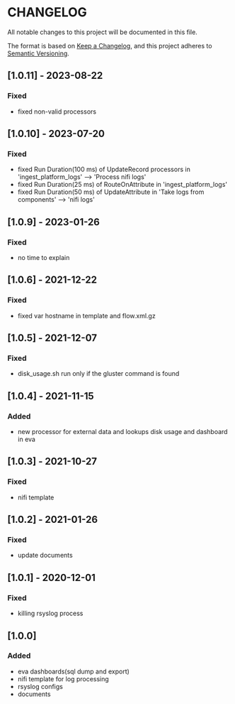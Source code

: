 # __CHANGELOG__

All notable changes to this project will be documented in this file.

The format is based on [Keep a Changelog](https://keepachangelog.com/en/1.0.0/),
and this project adheres to [Semantic Versioning](https://semver.org/spec/v2.0.0.html).

## [1.0.11] - 2023-08-22
### Fixed
- fixed non-valid processors

## [1.0.10] - 2023-07-20
### Fixed
- fixed Run Duration(100 ms) of UpdateRecord processors in 'ingest_platform_logs' --> 'Process nifi logs'
- fixed Run Duration(25 ms) of RouteOnAttribute in 'ingest_platform_logs'
- fixed Run Duration(50 ms) of UpdateAttribute in 'Take logs from components' --> 'nifi logs'

## [1.0.9] - 2023-01-26
### Fixed
- no time to explain

## [1.0.6] - 2021-12-22
### Fixed
- fixed var hostname in template and flow.xml.gz

## [1.0.5] - 2021-12-07
### Fixed
- disk_usage.sh run only if  the gluster command is found

## [1.0.4] - 2021-11-15
### Added

- new processor for external data and lookups disk usage and dashboard in eva

## [1.0.3] - 2021-10-27
### Fixed

- nifi template

## [1.0.2] - 2021-01-26
### Fixed

- update documents

## [1.0.1] - 2020-12-01
### Fixed

- killing rsyslog process 

## [1.0.0]
### Added

- eva dashboards(sql dump and export)
- nifi template for log processing
- rsyslog configs 
- documents 
